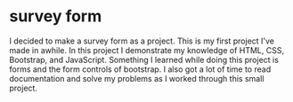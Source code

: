 # survey form
I decided to make a survey form as a project. This is my first project I've made in awhile. In this project I demonstrate my knowledge of HTML, CSS, Bootstrap, and JavaScript. Something I learned while doing this project is forms and the form controls of bootstrap. I also got a lot of time to read documentation and solve my problems as I worked through this small project.